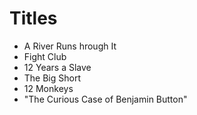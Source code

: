 # Titles

* A River Runs hrough It
* Fight Club
* 12 Years a Slave
* The Big Short
* 12 Monkeys
* "The Curious Case of Benjamin Button"
